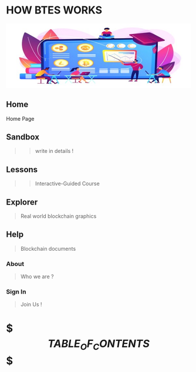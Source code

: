 # HOW BTES WORKS

![alt text: ](./res/busers.jpg  "thinking")

##  Home
Home Page

##   Sandbox
>> write in details ! 

##  Lessons
>> Interactive-Guided Course

##  Explorer 
>  Real world blockchain graphics

##  Help

> Blockchain documents

###  About

> Who we are ?

### Sign In 

> Join Us !


# $$$TABLE_OF_CONTENTS$$$

